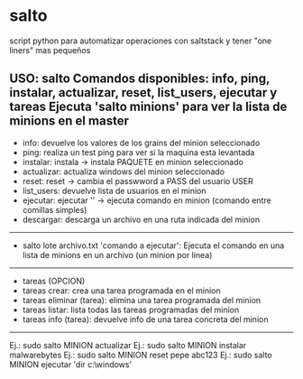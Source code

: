 # salto
script python para automatizar operaciones con saltstack y tener "one liners" mas pequeños

USO: salto <MAQUINA> <COMANDO>
Comandos disponibles: info, ping, instalar, actualizar, reset, list_users, ejecutar y tareas
Ejecuta 'salto minions' para ver la lista de minions en el master
----------------------------------------------------------------------------------
* info: devuelve los valores de los grains del minion seleccionado
* ping: realiza un test ping para ver si la maquina esta levantada
* instalar: instala <PAQUETE> -> instala PAQUETE en minion seleccionado
* actualizar: actualiza windows del minion seleccionado
* reset: reset <USER> <PASS> -> cambia el passwword a PASS del usuario USER
* list_users: devuelve lista de usuarios en el minion 
* ejecutar: ejecutar '<COMANDO>' -> ejecuta comando en minion (comando entre comillas simples)
* descargar: descarga un archivo en una ruta indicada del minion
----------------------------------------------------------------------------------
* salto lote archivo.txt 'comando a ejecutar':
Ejecuta el comando en una lista de minions en un archivo (un minion por linea)
----------------------------------------------------------------------------------
* tareas <ACCION> (OPCION)
* tareas crear: crea una tarea programada en el minion
* tareas eliminar (tarea): elimina una tarea programada del minion
* tareas listar: lista todas las tareas programadas del minion
* tareas info (tarea): devuelve info de una tarea concreta del minion
-----------------------------------------------------------------------------------
Ej.: sudo salto MINION actualizar
Ej.: sudo salto MINION instalar malwarebytes
Ej.: sudo salto MINION reset pepe abc123
Ej.: sudo salto MINION ejecutar 'dir c:\windows\'